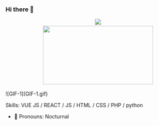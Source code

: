 ### Hi there 👋
<p align="center">
<a href="https://github.com/Nocturnal-OFC">
<img height="160" src="https://github-readme-stats.vercel.app/api?username=Nocturnal-OFC&show_icons=true&include_all_commits=true&theme=react&cache_seconds=3200&hide_border=true" />
</a>
  <br>
<img height="160" width="300" src="https://github-readme-stats.vercel.app/api/top-langs/?username=Nocturnal-OFC&layout=compact&theme=react&hide_border=true" />
</p>
![GIF-1](GIF-1.gif)

Skills: VUE JS / REACT / JS / HTML / CSS / PHP / python

- 🔭 Pronouns: Nocturnal

